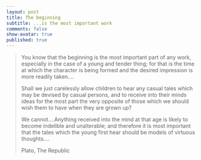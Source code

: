 ```yaml
---
layout: post
title: The beginning
subtitle: ...is the most important work
comments: false
show-avatar: true
published: true
---
```


> <p>You know that the beginning is the most important part of any work, especially in the case of a young and tender thing; for that is the time at which the character is being formed and the desired impression is more readily taken....
> 
> Shall we just carelessly allow children to hear any casual tales which may be devised by casual persons, and to receive into their minds ideas for the most part the very opposite of those which we should wish them to have when they are grown up?
>
> We cannot....Anything received into the mind at that age is likely to become indelible and unalterable; and therefore it is most important that the tales which the young first hear should be models of virtuous thoughts....
>
> Plato, The Republic
